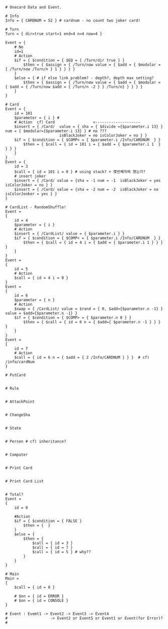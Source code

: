 	
	
	# Onecard Data and Event.
	
	# Info
	Info = { CARDNUM = 52 } # cardnum - no count two joker card!
	
	# Turn
	Turn = { dir=true start=1 end=4 n=4 now=4 }
	
	Event = {
		# No
		id=1
		# Action
		$if = { $condition = { $EQ = { /Turn/dir true } } 
			$then = { $assign = { /Turn/now value = { $add = { $modular = { /Turn/now /Turn/n } 1 } } } }
		}	
		$else = { # if else link problem? - depth?, depth max setting?
			$then = { $assign = { /Turn/now value = { $add = { $modular = { $add = { /Turn/now $add = { /Turn/n -2 } } /Turn/n} } } } }
		}		
	}
	
	# Card
	Event = {
		id = 101
		$parameter = { i } #
		# Action  cf) Card                 <-------------------- 
		$insert = { /Card/  value = { sha = { $divide ={$parameter.i 13} } num = { $modular={$parameter.i 13} } # no ???
							isBlackJoker = no isColorJoker = no } }
		$if = { $condition = { $COMP< = { $parameter.i /Info/CARDNUM  } }
			$then = { $call = { id = 101 i = { $add = { $parameter.i 1  } } } }
		}
	}
	Event = {
		id = 3
		$call = { id = 101 i = 0 } # using stack? + 몇번쨰까찌 했는가?
		# insert joker
		$insert = { /Card/ value = {sha = -1 num = -1  isBlackJoker = yes isColorJoker = no } }
		$insert = { /Card/ value = {sha = -2 num = -2  isBlackJoker = no isColorJooker = yes } }
	}
	
	# CardList - RandomShuffle!
	Event =
	{
		id = 4
		$parameter = { i }
		# Action
		$insert = { /CardList/ value = { $parameter.i } }
		$if = { $condition = { $COMP< = { $parameter.i /Info/CARDNUM  } }
			$then = { $call = { id = 4 i = { $add = { $parameter.i 1 } } } }
		}            
	}
	Event = 
	{
		id = 5
		# Action
		$call = { id = 4 i = 0 }
	}
	Event = 
	{
		id = 6
		$parameter = { n }
		# Action
		$swap = { /CardList/ value = $rand = { 0, $add={$parameter.n -1} } value = $add={$parameter.n -1} }
		$if = { $condition = { $COMP> = { $parameter.n 0 } }
			$then = { $call = { id = 6 n = { $add={ $parameter.n -1 } } } }
		} 
	}
	Event =
	{
		id = 7
		# Action
		$call = { id = 6 n = { $add = { 2 /Info/CARDNUM } } }  # cf) /info/cardNum
	}
	
	# PutCard
	
	
	# Rule
	
	
	# AttackPoint
	
	
	# ChangeSha
	
	
	# State
	
	
	# Person # cf) inheritance?
	
	
	# Computer
	
	
	# Print Card
	
	
	# Print Card List
	
	
	# Total?
	Event =
	{
		id = 0	
		
		#Action
		$if = { $condition = { FALSE } 
			$then = {  } 
		}
		$else = { 
			$then = {
				$call = { id = 3 }
				$call = { id = 7 }
				$call = { id = 5 } # why??
			}
		}
	}
	
	# Main
	Main =
	{
		$call = { id = 0 }
	
		# $on = { id = ERROR }
		# $on = { id = CONSOLE }
	}
	
	# Event : Evemt1 -> Event2 -> Event3 -> Event4
	#					-> Event2 or Event5 or Event1 or Event(for Error)?
	#
